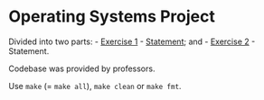 # Operating Systems Project

Divided into two parts:
    - [Exercise 1](https://github.com/interro-egg/tecnicofs-so/milestone/1) - [Statement](https://github.com/interro-egg/tecnicofs-so/blob/master/Enunciado-Ex1.pdf); and
	- [Exercise 2](https://github.com/interro-egg/tecnicofs-so/milestone/2) - Statement.

Codebase was provided by professors.

Use `make` (= `make all`), `make clean` or `make fmt`.
